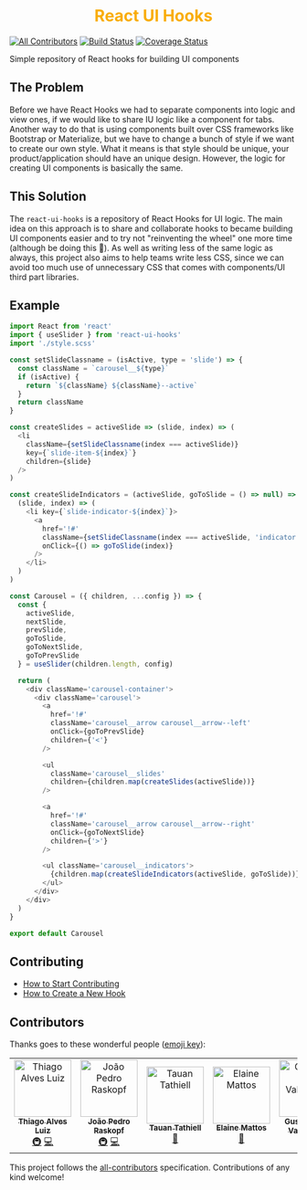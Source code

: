 <div align="center">
  <h1 style="color: #f9ad05;">React UI Hooks</h1>
</div>

[![All Contributors](https://img.shields.io/badge/all_contributors-7-orange.svg?style=flat-square)](#contributors)
[![Build Status](https://travis-ci.org/devthiago/react-ui-hooks.svg?branch=master)](https://travis-ci.org/devthiago/react-ui-hooks)
[![Coverage Status](https://coveralls.io/repos/github/devthiago/react-ui-hooks/badge.svg?branch=master)](https://coveralls.io/github/devthiago/react-ui-hooks?branch=master)

Simple repository of React hooks for building UI components

## The Problem

Before we have React Hooks we had to separate components into logic and view ones, if we would like to share IU logic like a component for tabs. Another way to do that is using components built over CSS frameworks like Bootstrap or Materialize, but we have to change a bunch of style if we want to create our own style. What it means is that style should be unique, your product/application should have an unique design. However, the logic for creating UI components is basically the same.

## This Solution

The `react-ui-hooks` is a repository of React Hooks for UI logic. The main idea on this approach is to share and collaborate hooks to became building UI components easier and to try not "reinventing the wheel" one more time (although be doing this 🧐). As well as writing less of the same logic as always, this project also aims to help teams write less CSS, since we can avoid too much use of unnecessary CSS that comes with components/UI third part  libraries.

## Example

```javascript
import React from 'react'
import { useSlider } from 'react-ui-hooks'
import './style.scss'

const setSlideClassname = (isActive, type = 'slide') => {
  const className = `carousel__${type}`
  if (isActive) {
    return `${className} ${className}--active`
  }
  return className
}

const createSlides = activeSlide => (slide, index) => (
  <li
    className={setSlideClassname(index === activeSlide)}
    key={`slide-item-${index}`}
    children={slide}
  />
)

const createSlideIndicators = (activeSlide, goToSlide = () => null) => (
  (slide, index) => (
    <li key={`slide-indicator-${index}`}>
      <a
        href='!#'
        className={setSlideClassname(index === activeSlide, 'indicator')}
        onClick={() => goToSlide(index)}
      />
    </li>
  )
)

const Carousel = ({ children, ...config }) => {
  const {
    activeSlide,
    nextSlide,
    prevSlide,
    goToSlide,
    goToNextSlide,
    goToPrevSlide
  } = useSlider(children.length, config)

  return (
    <div className='carousel-container'>
      <div className='carousel'>
        <a
          href='!#'
          className='carousel__arrow carousel__arrow--left'
          onClick={goToPrevSlide}
          children={'<'}
        />

        <ul
          className='carousel__slides'
          children={children.map(createSlides(activeSlide))}
        />

        <a
          href='!#'
          className='carousel__arrow carousel__arrow--right'
          onClick={goToNextSlide}
          children={'>'}
        />

        <ul className='carousel__indicators'>
          {children.map(createSlideIndicators(activeSlide, goToSlide))}
        </ul>
      </div>
    </div>
  )
}

export default Carousel
```

## Contributing

- [How to Start Contributing](CONTRIBUTING.md)
- [How to Create a New Hook](HOW-CREATE-A-HOOK.md)

## Contributors

Thanks goes to these wonderful people ([emoji key](https://github.com/all-contributors/all-contributors#emoji-key)):

<!-- ALL-CONTRIBUTORS-LIST:START - Do not remove or modify this section -->
<!-- prettier-ignore -->
<table>
  <tr>
    <td align="center"><a href="http://thiagoalv.es"><img src="https://avatars0.githubusercontent.com/u/5190217?v=4" width="100px;" alt="Thiago Alves Luiz"/><br /><sub><b>Thiago Alves Luiz</b></sub></a><br /><a href="#infra-devthiago" title="Infrastructure (Hosting, Build-Tools, etc)">🚇</a> <a href="https://github.com/devthiago/react-ui-hooks/commits?author=devthiago" title="Code">💻</a></td>
    <td align="center"><a href="http://lattes.cnpq.br/4287615973321905"><img src="https://avatars3.githubusercontent.com/u/28638133?v=4" width="100px;" alt="João Pedro Raskopf"/><br /><sub><b>João Pedro Raskopf</b></sub></a><br /><a href="#infra-jprask" title="Infrastructure (Hosting, Build-Tools, etc)">🚇</a> <a href="https://github.com/devthiago/react-ui-hooks/commits?author=jprask" title="Code">💻</a></td>
    <td align="center"><a href="https://www.linkedin.com/in/tauan-tathiell/"><img src="https://avatars0.githubusercontent.com/u/16005211?v=4" width="100px;" alt="Tauan Tathiell"/><br /><sub><b>Tauan Tathiell</b></sub></a><br /><a href="https://github.com/devthiago/react-ui-hooks/commits?author=Lukyhenson" title="Documentation">📖</a></td>
    <td align="center"><a href="https://github.com/elainemattos"><img src="https://avatars1.githubusercontent.com/u/10763483?v=4" width="100px;" alt="Elaine Mattos"/><br /><sub><b>Elaine Mattos</b></sub></a><br /><a href="https://github.com/devthiago/react-ui-hooks/commits?author=elainemattos" title="Documentation">📖</a></td>
    <td align="center"><a href="http://gustavofao.com/"><img src="https://avatars3.githubusercontent.com/u/7588480?v=4" width="100px;" alt="Gustavo Fão Valvassori"/><br /><sub><b>Gustavo Fão Valvassori</b></sub></a><br /><a href="#infra-faogustavo" title="Infrastructure (Hosting, Build-Tools, etc)">🚇</a></td>
    <td align="center"><a href="http://about.me/gutofoletto"><img src="https://avatars2.githubusercontent.com/u/1004681?v=4" width="100px;" alt="Guto Foletto"/><br /><sub><b>Guto Foletto</b></sub></a><br /><a href="#review-gutofoletto" title="Reviewed Pull Requests">👀</a></td>
    <td align="center"><a href="https://github.com/felipelovato"><img src="https://avatars3.githubusercontent.com/u/2296173?v=4" width="100px;" alt="Felipe Lovato Flores"/><br /><sub><b>Felipe Lovato Flores</b></sub></a><br /><a href="#review-felipelovato" title="Reviewed Pull Requests">👀</a></td>
  </tr>
</table>

<!-- ALL-CONTRIBUTORS-LIST:END -->

This project follows the [all-contributors](https://github.com/all-contributors/all-contributors) specification. Contributions of any kind welcome!
